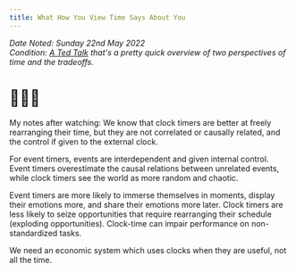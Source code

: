 ```yaml
---
title: What How You View Time Says About You
---
```


*Date Noted: Sunday 22nd May 2022  
Condition: [A Ted Talk](https://www.youtube.com/watch?v=pUrrljujWc0) that's a pretty quick overview of two perspectives of time and the tradeoffs.*

# 🌱📖💧
My notes after watching:
We know that clock timers are better at freely rearranging their time, but they are not correlated or causally related, and the control if given to the external clock.

For event timers, events are interdependent and given internal control. Event timers overestimate the causal relations between unrelated events, while clock timers see the world as more random and chaotic. 

Event timers are more likely to immerse themselves in moments, display their emotions more, and share their emotions more later. Clock timers are less likely to seize opportunities that require rearranging their schedule (exploding opportunities). Clock-time can impair performance on non-standardized tasks.

We need an economic system which uses clocks when they are useful, not all the time. 
